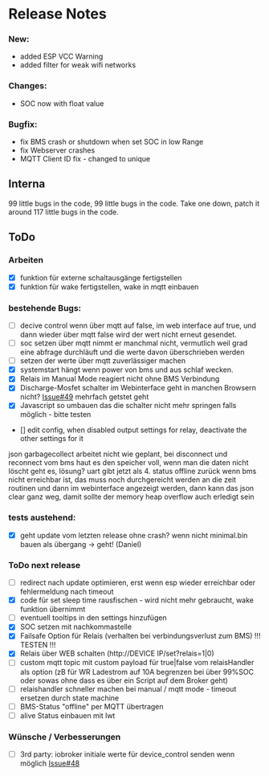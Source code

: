 # Release Notes

### New:
- added ESP VCC Warning
- added filter for weak wifi networks

### Changes:
- SOC now with float value

### Bugfix:
- fix BMS crash or shutdown when set SOC in low Range
- fix Webserver crashes
- MQTT Client ID fix - changed to unique

## Interna

99 little bugs in the code, 99 little bugs in the code. Take one down, patch it around 117 little bugs in the code.

## ToDo

### Arbeiten
- [x] funktion für externe schaltausgänge fertigstellen
- [x] funktion für wake fertigstellen, wake in mqtt einbauen

### bestehende Bugs:
- [ ] decive control wenn über mqtt auf false, im web interface auf true, und dann wieder über mqtt false wird der wert nicht erneut gesendet.
- [ ] soc setzen über mqtt nimmt er manchmal nicht, vermutlich weil grad eine abfrage durchläuft und die werte davon überschrieben werden
- [ ] setzen der werte über mqtt zuverlässiger machen
- [x] systemstart hängt wenn power von bms und aus schlaf wecken.
- [x] Relais im Manual Mode reagiert nicht ohne BMS Verbindung
- [x] Discharge-Mosfet schalter im Webinterface geht in manchen Browsern nicht? [Issue#49](https://github.com/softwarecrash/DALY-BMS-to-MQTT/issues/49) mehrfach getstet geht
- [x] Javascript so umbauen das die schalter nicht mehr springen falls möglich - bitte testen

- [] edit config, when disabled output settings for relay, deactivate the other settings for it



json garbagecollect arbeitet nicht wie geplant, bei disconnect und reconnect vom bms haut es den speicher voll, wenn man die daten nicht löscht geht es, lösung?
uart gibt jetzt als 4. status offline zurück wenn bms nicht erreichbar ist, das muss noch durchgereicht werden an die zeit routinen und dann im webinterface angezeigt werden, dann kann das json clear ganz weg, damit sollte der memory heap overflow auch erledigt sein


### tests austehend:
- [x] geht update vom letzten release ohne crash? wenn nicht minimal.bin bauen als übergang -> geht! (Daniel)


### ToDo next release
- [ ] redirect nach update optimieren, erst wenn esp wieder erreichbar oder fehlermeldung nach timeout
- [x] code für set sleep time rausfischen - wird nicht mehr gebraucht, wake funktion übernimmt
- [ ] eventuell tooltips in den settings hinzufügen
- [x] SOC setzen mit nachkommastelle
- [x] Failsafe Option für Relais (verhalten bei verbindungsverlust zum BMS) !!! TESTEN !!!
- [x] Relais über WEB schalten (http://DEVICE IP/set?relais=1|0)
- [ ] custom mqtt topic mit custom payload für true|false vom relaisHandler als option (zB für WR Ladestrom auf 10A begrenzen bei über 99%SOC oder sowas ohne dass es über ein Script auf dem Broker geht)
- [ ] relaishandler schneller machen bei manual / mqtt mode - timeout ersetzen durch state machine
- [ ] BMS-Status "offline" per MQTT übertragen
- [ ] alive Status einbauen mit lwt 

### Wünsche / Verbesserungen
- [ ] 3rd party: iobroker initiale werte für device_control senden wenn möglich [Issue#48](https://github.com/softwarecrash/DALY-BMS-to-MQTT/issues/48)
